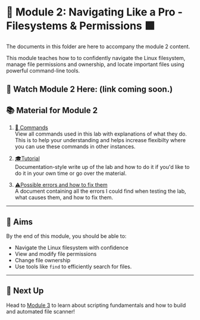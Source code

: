 # 🧭 Module 2: Navigating Like a Pro - Filesystems & Permissions 🟩

The documents in this folder are here to accompany the module 2 content.

This module teaches how to to confidently navigate the Linux filesystem, manage file permissions and ownership, and locate important files using powerful command-line tools.

🎥 Watch Module 2 Here: (link coming soon.)
---

## 📚 Material for Module 2

1. [📖 Commands](./commands.md)  
   View all commands used in this lab with explanations of what they do.
   This is to help your understanding and helps increase flexibilty where you can use these commands in other instances.

3. [🎓Tutorial](./tutorial.md)  
   Documentation-style write up of the lab and how to do it if you'd like to do it in your own time or go over the material.

5. [⚠Possible errors and how to fix them](./errors.md)  
   A document containing all the errors I could find when testing the lab, what causes them, and how to fix them.

---

## 🎯 Aims

By the end of this module, you should be able to:
- Navigate the Linux filesystem with confidence
- View and modify file permissions
- Change file ownership
- Use tools like `find` to efficiently search for files.
---

## 🚀 Next Up

Head to [Module 3](./Module%203%3A%20%22Variables%2C%20Loops%2C%20and%20Conditionals%3A%20Building%20Logic%20for%20Defense%22) to learn about scripting fundamentals and how to build and automated file scanner!
